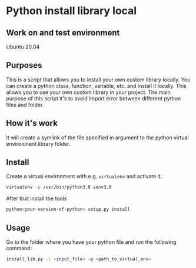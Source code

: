 # Python install library local

## Work on and test environment

Ubuntu 20.04


## Purposes
This is a script that allows you to install your own custom library locally. You can create a python class, function, variable, etc. and install it locally. This allows you to use your own custom library in your project. 
The main purpose of this script it's to avoid import error between different python files and folder.

## How it's work

It will create a symlink of the file specified in argument to the python virtual environment library folder.
## Install

Create a virtual environment with e.g. `virtualenv` and activate it.
```bash
virtualenv -p /usr/bin/python3.8 venv3.8
```
After that install the tools 

```bash
python<your-version-of-python> setup.py install 
```
## Usage
Go to the folder where you have your python file and run the following command:
```bash 
install_lib.py -i <input_file> -p <path_to_virtual_env>
```


